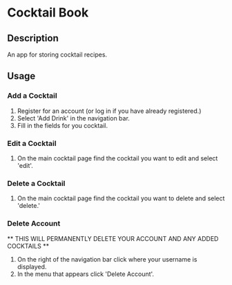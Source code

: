 # Cocktail Book

## Description
An app for storing cocktail recipes.

## Usage
### Add a Cocktail
1. Register for an account (or log in if you have already registered.)
2. Select 'Add Drink' in the navigation bar.
3. Fill in the fields for you cocktail.

### Edit a Cocktail
1. On the main cocktail page find the cocktail you want to edit and select 'edit'.

### Delete a Cocktail
1. On the main cocktail page find the cocktail you want to delete and select 'delete.'

### Delete Account
** THIS WILL PERMANENTLY DELETE YOUR ACCOUNT AND ANY ADDED COCKTAILS **
1. On the right of the navigation bar click where your username is displayed.
2. In the menu that appears click 'Delete Account'.